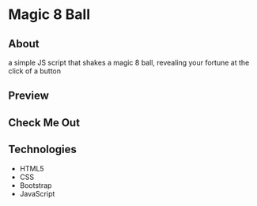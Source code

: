 # Magic 8 Ball

## About

a simple JS script that shakes a magic 8 ball, revealing your fortune at the click of a button

## Preview

## Check Me Out

## Technologies

- HTML5
- CSS
- Bootstrap
- JavaScript